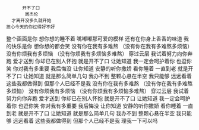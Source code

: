           开不了口
           周杰伦
      才离开没多久就开始
    担心今天的你过得好不好
 整个画面是你 想你想的睡不着
      嘴嘟嘟那可爱的模样
    还有在你身上香香的味道
 我的快乐是你 想你想的都会笑
      没有你在我有多难熬
 （没有你在我有多难熬多烦恼）
      没有你烦我有多烦恼
 （没有你烦我有多烦恼多难熬）
 穿过云层 我试着努力向你奔跑
 爱才送到 你却已在别人怀抱
   就是开不了口 让她知道
  我一定会呵护着你 也逗你笑
       你对我有多重要
     我后悔没 让你知道
       安静的听你撒娇
     看你睡着 一直到老
    就是开不了口 让她知道
  就是那么简单几句 我办不到
       整颗心悬在半空
     我只能够 远远看着
      这些我都做得到
    但那个人已经不是我
    没有你在我有多难熬
 （没有你在我有多难熬多烦恼）
    没有你烦我有多烦恼
 （没有你烦我有多烦恼多难熬）
 穿过云层 我试着努力向你奔跑
 爱才送到 你却已在别人怀抱
   就是开不了口 让她知道
 我一定会呵护着你 也逗你笑
      你对我有多重要
    我后悔没 让你知道
      安静的听你撒娇
    看你睡着 一直到老
   就是开不了口 让她知道
  就是那么简单几句 我办不到
      整颗心悬在半空
     我只能够 远远看着
      这些我都做得到
     但那个人已经不是我
      理我一下可以吗
